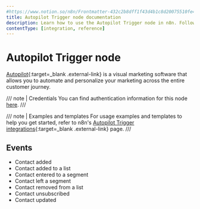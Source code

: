 ```yaml
---
#https://www.notion.so/n8n/Frontmatter-432c2b8dff1f43d4b1c8d20075510fe4
title: Autopilot Trigger node documentation
description: Learn how to use the Autopilot Trigger node in n8n. Follow technical documentation to integrate Autopilot Trigger node into your workflows.
contentType: [integration, reference]
---
```


# Autopilot Trigger node

[Autopilot](https://www.autopilothq.com/){:target=_blank .external-link} is a visual marketing software that allows you to automate and personalize your marketing across the entire customer journey.

/// note | Credentials
You can find authentication information for this node [here](/integrations/builtin/credentials/autopilot.md).
///

///  note  | Examples and templates
For usage examples and templates to help you get started, refer to n8n's [Autopilot Trigger integrations](https://n8n.io/integrations/autopilot-trigger/){:target=_blank .external-link} page.
///

## Events

- Contact added
- Contact added to a list
- Contact entered to a segment
- Contact left a segment
- Contact removed from a list
- Contact unsubscribed
- Contact updated
